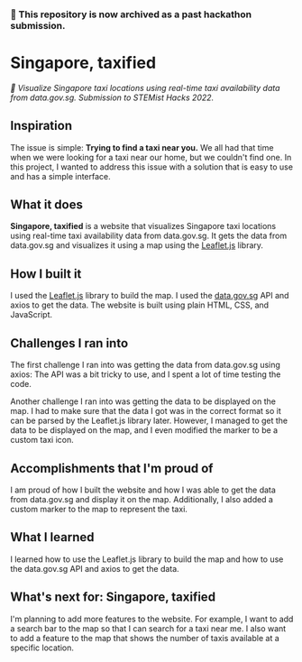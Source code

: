 ### 📂 This repository is now archived as a past hackathon submission.

# Singapore, taxified
*🚕 Visualize Singapore taxi locations using real-time taxi availability data from data.gov.sg. Submission to STEMist Hacks 2022.*

## Inspiration
The issue is simple: **Trying to find a taxi near you.**
We all had that time when we were looking for a taxi near our home, but we couldn't find one. In this project, I wanted to address this issue with a solution that is easy to use and has a simple interface.

## What it does
**Singapore, taxified** is a website that visualizes Singapore taxi locations using real-time taxi availability data from data.gov.sg. It gets the data from data.gov.sg and visualizes it using a map using the [Leaflet.js](https://leafletjs.com/) library.

## How I built it
I used the [Leaflet.js](https://leafletjs.com/) library to build the map. I used the [data.gov.sg](https://data.gov.sg/) API and axios to get the data. The website is built using plain HTML, CSS, and JavaScript.

## Challenges I ran into
The first challenge I ran into was getting the data from data.gov.sg using axios: The API was a bit tricky to use, and I spent a lot of time testing the code.

Another challenge I ran into was getting the data to be displayed on the map. I had to make sure that the data I got was in the correct format so it can be parsed by the Leaflet.js library later. However, I managed to get the data to be displayed on the map, and I even modified the marker to be a custom taxi icon.

## Accomplishments that I'm proud of
I am proud of how I built the website and how I was able to get the data from data.gov.sg and display it on the map. Additionally, I also added a custom marker to the map to represent the taxi.

## What I learned
I learned how to use the Leaflet.js library to build the map and how to use the data.gov.sg API and axios to get the data.

## What's next for: Singapore, taxified
I'm planning to add more features to the website. For example, I want to add a search bar to the map so that I can search for a taxi near me. I also want to add a feature to the map that shows the number of taxis available at a specific location.
